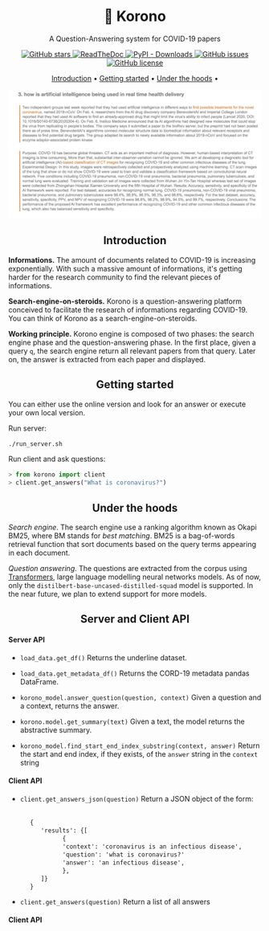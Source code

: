 <h1 align="center">👑 Korono</h1>

<p align="center">A Question-Answering system for COVID-19 papers</p>

<p align="center">
  <a href="https://github.com/jbesomi/korono/stargazers">
    <img src="https://img.shields.io/github/stars/jbesomi/korono.svg?colorA=orange&colorB=orange&logo=github"
         alt="GitHub stars">
  </a>
  <a href="https://korono.readthedocs.io/">
      <img src="https://readthedocs.org/projects/korono/badge/?version=latest"
           alt="ReadTheDoc">
    </a>
  <a href="https://pypi.org/search/?q=korono">
      <img alt="PyPI - Downloads" src="https://img.shields.io/pypi/dm/korono">
  </a>
  <a href="https://github.com/jbesomi/korono/issues">
        <img src="https://img.shields.io/github/issues/jbesomi/korono.svg"
             alt="GitHub issues">
  </a>
  <a href="https://github.com/jbesomi/korono/blob/master/LICENSE">
        <img src="https://img.shields.io/github/license/jbesomi/korono.svg"
             alt="GitHub license">
  </a>  
</p>

<p align="center">
   <a href="#why">Introduction</a> •
   <a href="#getting-started">Getting started</a> •
   <a href="#getting-started">Under the hoods</a> •
</p>

<p align="center">
    <img src="github/ai-coronavirus.png" width="700">
</p>


<h2 align="center">Introduction</h2>

**Informations.** The amount of documents related to COVID-19 is increasing exponentially. With such a massive amount of informations, it's getting harder for the research community to find the relevant pieces of informations.

**Search-engine-on-steroids.** Korono is a question-answering platform conceived to facilitate the research of informations regarding COVID-19. You can think of Korono as a search-engine-on-steroids.

**Working principle.** Korono engine is composed of two phases: the search engine phase and the question-answering phase. In the first place, given a query `q`, the search engine return all relevant papers from that query. Later on, the answer is extracted from each paper and displayed.

<h2 align="center">Getting started</h2>

You can either use the online version and look for an answer or execute your own local version.

Run server:
```
./run_server.sh
```

Run client and ask questions:
```python
> from korono import client
> client.get_answers("What is coronavirus?")
```

<h2 align="center">Under the hoods</h2>


*Search engine*. The search engine use a ranking algorithm known as Okapi BM25, where BM stands for _best matching_. BM25 is a bag-of-words retrieval function that sort documents based on the query terms appearing in each document.

*Question answering*. The questions are extracted from the corpus using [Transformers](https://transformer.huggingface.co/), large language modelling neural networks models. As of now, only the `distilbert-base-uncased-distilled-squad` model is supported. In the near future, we plan to extend support for more models.

<h2 align="center">Server and Client API</h2>

#### Server API

- `load_data.get_df()`
   Returns the underline dataset.

- `load_data.get_metadata_df()`
   Returns the CORD-19 metadata pandas DataFrame.

- `korono_model.answer_question(question, context)`
   Given a question and a context, returns the answer.

- `korono.model.get_summary(text)`
   Given a text, the model returns the abstractive summary.

- `korono_model.find_start_end_index_substring(context, answer)`
   Return the start and end index, if they exists, of the `answer` string in the `context` string

#### Client API


- `client.get_answers_json(question)`
   Return a JSON object of the form:
```

      {
         'results': {[
               {
               'context': 'coronavirus is an infectious disease',
               'question': 'what is coronavirus?'
               'answer': 'an infectious disease',
               },
         ]}
      }
```

- `client.get_answers(question)`
   Return a list of all answers


#### Client API
